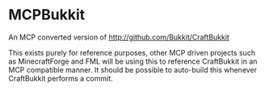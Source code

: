 MCPBukkit
=========

An MCP converted version of http://github.com/Bukkit/CraftBukkit

This exists purely for reference purposes, other MCP driven projects such as MinecraftForge and FML will be using this to
reference CraftBukkit in an MCP compatible manner. It should be possible to auto-build this whenever CraftBukkit performs
a commit.
